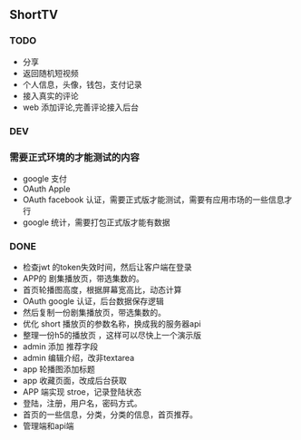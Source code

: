 ## ShortTV

### TODO
* 分享
* 返回随机短视频
* 个人信息，头像，钱包，支付记录
* 接入真实的评论
* web 添加评论,完善评论接入后台

### DEV


### 需要正式环境的才能测试的内容
* google 支付
* OAuth Apple 
* OAuth facebook 认证，需要正式版才能测试，需要有应用市场的一些信息才行
* google 统计，需要打包正式版才能有数据


### DONE
* 检查jwt 的token失效时间，然后让客户端在登录
* APP的 剧集播放页，带选集数的。
* 首页轮播图高度，根据屏幕宽高比，动态计算
* OAuth google 认证，后台数据保存逻辑
* 然后复制一份剧集播放页，带选集数的。
* 优化 short 播放页的参数名称，换成我的服务器api
* 整理一份h5的播放页 ，这样可以尽快上一个演示版
* admin 添加 推荐字段
* admin 编辑介绍，改非textarea
* app 轮播图添加标题
* app 收藏页面，改成后台获取
* APP 端实现 stroe，记录登陆状态
* 登陆，注册，用户名，密码方式。
* 首页的一些信息，分类，分类的信息，首页推荐。
* 管理端和api端
  


